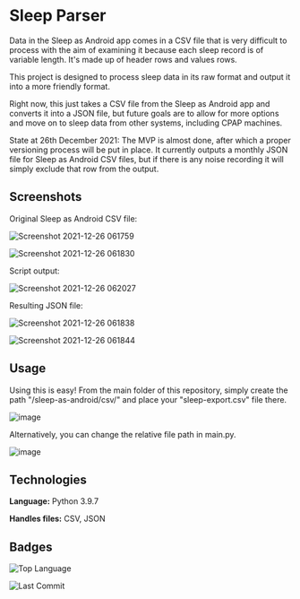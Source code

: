 # Sleep Parser

Data in the Sleep as Android app comes in a CSV file that is very difficult to process with the aim of examining it because each sleep record is of variable length. It's made up of header rows and values rows.

This project is designed to process sleep data in its raw format and output it into a more friendly format.

Right now, this just takes a CSV file from the Sleep as Android app and converts it into a JSON file, but future goals are to allow for more options and move on to sleep data from other systems, including CPAP machines.

State at 26th December 2021: The MVP is almost done, after which a proper versioning process will be put in place. It currently outputs a monthly JSON file for Sleep as Android CSV files, but if there is any noise recording it will simply exclude that row from the output.

## Screenshots

Original Sleep as Android CSV file:

![Screenshot 2021-12-26 061759](https://user-images.githubusercontent.com/8345824/147394570-478f1101-c38f-4848-8f9b-4375c1f4519f.png)

![Screenshot 2021-12-26 061830](https://user-images.githubusercontent.com/8345824/147394598-552ac2f0-995e-4c9e-af16-b165f844764a.png)

Script output:

![Screenshot 2021-12-26 062027](https://user-images.githubusercontent.com/8345824/147394613-7ad206b4-5ebd-4eb9-b874-7f8f223d640f.png)

Resulting JSON file:

![Screenshot 2021-12-26 061838](https://user-images.githubusercontent.com/8345824/147394626-43edf7bf-4f0e-4740-81e0-e597369ac15a.png)

![Screenshot 2021-12-26 061844](https://user-images.githubusercontent.com/8345824/147394636-806b77da-6ddf-4e58-84c5-0a1c9bb648f2.png)

## Usage

Using this is easy! From the main folder of this repository, simply create the path "/sleep-as-android/csv/" and place your "sleep-export.csv" file there.

![image](https://user-images.githubusercontent.com/8345824/147394736-d648f4a6-b686-4da8-ad2a-02ef9ecf518e.png)

Alternatively, you can change the relative file path in main.py.

![image](https://user-images.githubusercontent.com/8345824/147394742-adc1ef36-2489-459b-a76f-c8f82400290e.png)

## Technologies

**Language:** Python 3.9.7

**Handles files:** CSV, JSON

## Badges

![Top Language](https://img.shields.io/github/languages/top/GwynHannay/sleep-parser)

![Last Commit](https://img.shields.io/github/last-commit/GwynHannay/sleep-parser)
